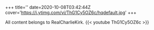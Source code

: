 +++
title=''
date=2020-10-08T03:42:44Z
cover='https://i.ytimg.com/vi/ThG1Cy5OZ6c/hqdefault.jpg'
+++

All content belongs to RealCharlieKirk.
{{< youtube ThG1Cy5OZ6c >}}
